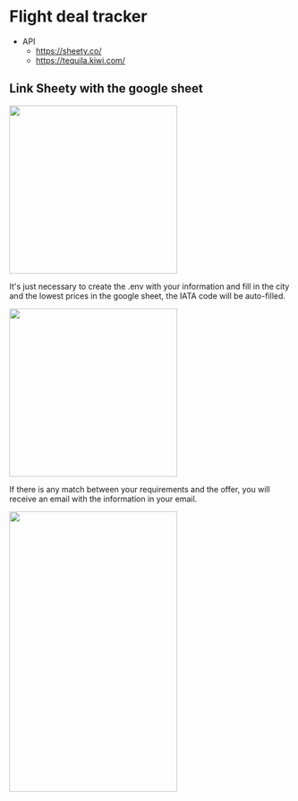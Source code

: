 # Flight deal tracker
* API
    * https://sheety.co/
    * https://tequila.kiwi.com/

## Link Sheety with the google sheet

<img src="https://user-images.githubusercontent.com/66921012/111232973-6b113d00-85ec-11eb-9a81-cef26d7edfc3.png" width="300" height="300">

It's just necessary to create the .env with your information and fill in the city and the lowest prices in the google sheet, the IATA code will be auto-filled.

<img src="https://user-images.githubusercontent.com/66921012/111232992-719fb480-85ec-11eb-85e6-1dd6fbe6cf33.png" width="300" height="300">

If there is any match between your requirements and the offer, you will receive an email with the information in your email.

<img src="https://user-images.githubusercontent.com/66921012/111234782-9d706980-85ef-11eb-9b13-d1ebba75b520.PNG" width="300" height="500">